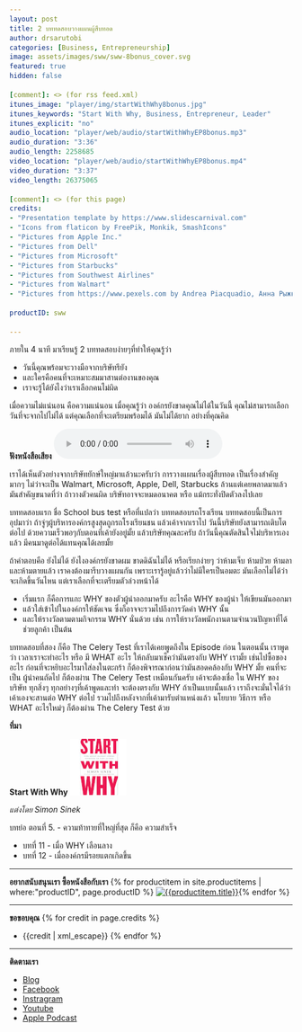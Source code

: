 ```yaml
---
layout: post
title: 2 บททดสอบวางแผนผู้สืบทอด
author: drsarutobi
categories: [Business, Entrepreneurship]
image: assets/images/sww/sww-8bonus_cover.svg
featured: true
hidden: false

[comment]: <> (for rss feed.xml)
itunes_image: "player/img/startWithWhy8bonus.jpg"
itunes_keywords: "Start With Why, Business, Entrepreneur, Leader"
itunes_explicit: "no"
audio_location: "player/web/audio/startWithWhyEP8bonus.mp3"
audio_duration: "3:36"
audio_length: 2258685
video_location: "player/web/audio/startWithWhyEP8bonus.mp4"
video_duration: "3:37"
video_length: 26375065

[comment]: <> (for this page)
credits:
- "Presentation template by https://www.slidescarnival.com"
- "Icons from flaticon by FreePik, Monkik, SmashIcons"
- "Pictures from Apple Inc."
- "Pictures from Dell"
- "Pictures from Microsoft"
- "Pictures from Starbucks"
- "Pictures from Southwest Airlines"
- "Pictures from Walmart"
- "Pictures from https://www.pexels.com by Andrea Piacquadio, Анна Рыжкова, Christina Morillo, fauxels, ICSA, Ketut Subiyanto, Luca Nardone, Mihai Vlasceanu, Pixabay, Ketut Subiyanto, Sora Shimazaki, ThisIsEngineering"

productID: sww

---
```

ภายใน 4 นาที มาเรียนรู้ 2 บททดสอบง่ายๆที่ทำให้คุณรู้ว่า 
- วันนี้คุณพร้อมจะวางมือจากบริษัทรึยัง
- และใครคือคนที่จะเหมาะสมมาสานต่องานของคุณ
- เราจะรู้ได้ยังไงว่าเราเลือกคนไม่ผิด

เมื่อความไม่แน่นอน คือความแน่นอน
เมื่อคุณรู้ว่า องค์กรยังขาดคุณไม่ได้ในวันนี้ 
คุณไม่สามารถเลือกวันที่จะจากไปไม่ได้ 
แต่คุณเลือกที่จะเตรียมพร้อมได้
มันไม่ได้ยาก อย่างที่คุณคิด

**ฟังหนังสือเสียง**
<audio controls>
  <source src="/player/web/audio/startWithWhyEP8bonus.mp3" type="audio/mpeg">
Your browser does not support the audio element.
</audio>

เราได้เห็นตัวอย่างจากบริษัทยักษ์ใหญ่มาแล้วนะครับว่า
การวางแผนเรื่องผู้สืบทอด เป็นเรื่องสำคัญมากๆ
ไม่ว่าจะเป็น Walmart, Microsoft, Apple, Dell, Starbucks ล้วนแต่เคยพลาดมาแล้ว
มันสำคัญขนาดที่ว่า ถ้าวางตัวคนผิด บริษัทอาจจะหมดอนาคต หรือ แม้กระทั่งปิดตัวลงไปเลย

บททดสอบแรก ชื่อ School bus test หรือที่แปลว่า บททดสอบรถโรงเรียน
บททดสอบนี้เป็นการอุปมาว่า ถ้าจู่ๆผู้บริหารองค์กรสูงสุดถูกรถโรงเรียนชน แล้วเค้าจากเราไป 
วันนี้บริษัทยังสามารถเติบโตต่อไป ด้วยความเร็วพอๆกับตอนที่เค้ายังอยู่มั้ย
แล้วบริษัทคุณละครับ ถ้าวันนี้คุณตัดสินใจไม่บริหารเองแล้ว มีคนมาดูต่อได้แทนคุณได้เลยมั้ย

ถ้าคำตอบคือ ยังไม่ได้ ยังไงองค์กรยังขาดผม ขาดดิฉันไม่ได้
หรือเรียกง่ายๆ ว่าห้ามเจ็บ ห้ามป่วย ห้ามลา และห้ามตายแล้ว
เราคงต้องมารีบวางแผนกัน เพราะเรารู้อยู่แล้วว่าไม่มีใครเป็นอมตะ
มันเลือกไม่ได้ว่าจะเกิดขึ้นวันไหน  แต่เราเลือกที่จะเตรียมตัวล่วงหน้าได้
- เริ่มแรก ก็คือการแกะ WHY ของตัวผู้นำออกมาครับ 
อะไรคือ WHY ของผู้นำ ให้เขียนมันออกมา 
- แล้วใส่เข้าไปในองค์กรให้ชัดเจน ซึ่งก็อาจจะรวมไปถึงการวัดค่า WHY นั้น
- และให้รางวัลตามตามกิจกรรม WHY นั่นด้วย 
เช่น การให้รางวัลพนักงานตามจำนวนปัญหาที่ได้ช่วยลูกค้า เป็นต้น

บททดสอบที่สอง ก็คือ The Celery Test ที่เราได้เคยพูดถึงใน Episode ก่อน
ในตอนนั้น เราพูดว่า เวลาเราจะทำอะไร หรือ มี WHAT อะไร 
ให้กลับมาเช็คว่ามันตรงกับ WHY เรามั้ย 
เช่นไปซื้อของอะไร ก่อนที่จะหยิบอะไรมาใส่ลงในตะกร้า 
ก็ต้องพิจารณาก่อนว่ามันสอดคล้องกับ WHY มั้ย
คนที่จะเป็น ผู้นำคนถัดไป ก็ต้องผ่าน The Celery Test เหมือนกันครับ
เค้าจะต้องเชื่อ ใน WHY ของบริษัท
ทุกสิ่งๆ ทุกอย่างๆที่เค้าพูดและทำ จะต้องตรงกับ WHY
ถ้าเป็นแบบนั้นแล้ว เราถึงจะมั่นใจได้ว่าเค้าเองจะสานต่อ WHY ต่อไป
รวมไปถึงหลังจากที่เค้ามารับตำแหน่งแล้ว นโยบาย วิธีการ 
หรือ WHAT อะไรใหม่ๆ ก็ต้องผ่าน The Celery Test ด้วย

**ที่มา**

**Start With Why** ![Start With Why](/assets/images/sww/book_eng.jpg)

*แต่งโดย Simon Sinek*

บทย่อ ตอนที่ 5. - ความท้าทายที่ใหญ่ที่สุด ก็คือ ความสำเร็จ
- บทที่ 11 - เมื่อ WHY เลือนลาง
- บทที่ 12 - เมื่อองค์กรมีรอยแตกเกิดขึ้น

---
**อยากสนับสนุนเรา ซื้อหนังสือกับเรา**
{% for productitem in site.productitems | where:"productID", page.productID %}
[![{{productitem.title}}](/{{productitem.image_path}})]({{productitem.link}}){% endfor %}

---
**ขอขอบคุณ**
{% for credit in page.credits %}
- {{credit | xml_escape}}
{% endfor %}

---
**ติดตามเรา**
- [Blog]({{site.url}})
- [Facebook](https://www.facebook.com/{{site.facebook}})
- [Instragram](https://www.instagram.com/{{site.instragram}})
- [Youtube](https://www.youtube.com/channel/{{site.youtube}})
- [Apple Podcast](https://podcasts.apple.com/th/podcast/{{site.apple_podcast}})